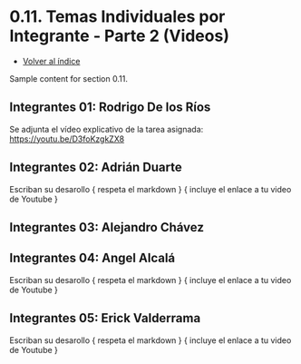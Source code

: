 # 0.11. Temas Individuales por Integrante - Parte 2 (Videos)
- [Volver al índice](/0/0.md)


Sample content for section 0.11.
## Integrantes 01: Rodrigo De los Ríos
Se adjunta el vídeo explicativo de la tarea asignada: https://youtu.be/D3foKzgkZX8

## Integrantes 02: Adrián Duarte
Escriban su desarollo { respeta el markdown } { incluye el enlace a tu video de Youtube }

## Integrantes 03: Alejandro Chávez

## Integrantes 04: Angel Alcalá
Escriban su desarollo { respeta el markdown } { incluye el enlace a tu video de Youtube }

## Integrantes 05: Erick Valderrama
Escriban su desarollo { respeta el markdown } { incluye el enlace a tu video de Youtube }